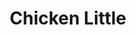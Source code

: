 ---
actorId: a_4
title: Chicken Little
nationality: USA
birth: 10/08/1995
gender: Masculino
biography: Chicken Little was initially written as a female character with the voice of Holly Hunter, and Hunter reportedly recorded her lines for the part. The gender flip occurred because of the notion that short boys are more likely to be bullied than short girls. Before Zach Braff was cast as Chicken Little, Michael J. Fox, Matthew Broderick, and David Spade were originally considered for the role.[1]
moviesId: [m_4]
---